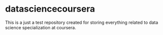 # datasciencecoursera
This is a just a test repository created for storing everything related to data science specialization at coursera. 
